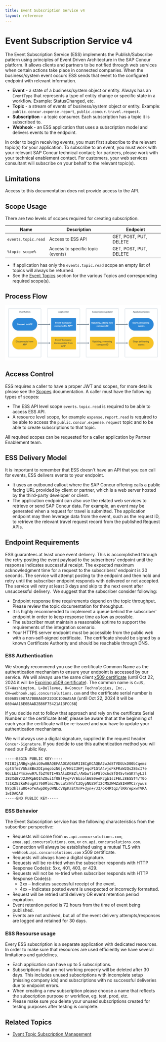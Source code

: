```yaml
---
title: Event Subscription Service v4
layout: reference
---
```


# Event Subscription Service v4

The Event Subscription Service (ESS) implements the Publish/Subscribe pattern using principles of Event Driven Architecture in the SAP Concur platform. It allows clients and partners to be notified through web services when certain actions take place in connected companies. When the business/system event occurs ESS sends that event to the configured endpoint with relevant information.

* **Event** - a state of a business/system object or entity. Always has an `EventType` that represents a type of entity change or specific state in a workflow. Example: StatusChanged, etc.
* **Topic** - a stream of events of business/system object or entity. Example: `public.concur.expense.report`, `public.concur.travel.request`.
* **Subscription** - a topic consumer. Each subscription has a topic it is subscribed to.  
* **Webhook** - an ESS application that uses a subscription model and delivers events to the endpoint.

In order to begin receiving events, you must first subscribe to the relevant topic(s) for your application. To subscribe to an event, you must work with your relevant SAP Concur technical contact; for partners, please work with your technical enablement contact. For customers, your web services consultant will subscribe on your behalf to the relevant topic(s).

## Limitations

Access to this documentation does not provide access to the API.

## Scope Usage <a name="scope-usage"></a>

There are two levels of scopes required for creating subscription.

Name                | Description                       | Endpoint       
------------------- | --------------------------------- | ----------------------
`events.topic.read` | Access to ESS API                 | GET, POST, PUT, DELETE
`%topic scope%`     | Access to specific topic (events) | GET, POST, PUT, DELETE

* If application has only the `events.topic.read` scope an empty list of topics will always be returned.
* See the [Event Topics](https://developer.concur.com/event-topics/) section for the various Topics and corresponding required scope(s).

## Process Flow <a name="process-flow"></a>

![Process flow for ESS](./ess-process-flow.png)

## Access Control <a name="access-control"></a>

ESS requires a caller to have a proper JWT and scopes, for more details please see the [Scopes](/api-reference/authentication/scopes.html) documentation. A caller must have the following types of scopes:

* The ESS API level scope `events.topic.read` is required to be able to access ESS API.
* A resource level scope, for example `expense.report.read` is required to be able to access the `public.concur.expense.request` topic and to be able to create subscriptions to that topic.

All required scopes can be requested for a caller application by Partner Enablement team.

## ESS Delivery Model <a name="ess-delivery"></a>

It is important to remember that ESS doesn't have an API that you can call for events, ESS delivers events to your endpoint.

* It uses an outbound callout where the SAP Concur offering calls a public facing URL provided by client or partner, which is a web server hosted by the third-party developer or client.
* The application endpoint can also use the related web services to retrieve or send SAP Concur data. For example, an event may be generated when a request for travel is submitted. The application endpoint may then leverage data from the event, such as the request ID, to retrieve the relevant travel request record from the published Request APIs.

## Endpoint Requirements <a name="endpoint-requirements"></a>

ESS guarantees at least once event delivery. This is accomplished through the retry posting the event payload to the subscribers' endpoint until the response indicates successful receipt. The expected maximum acknowledgment time for a request to the subscribers' endpoint is 30 seconds. The service will attempt posting to the endpoint and then hold and retry until the subscriber endpoint responds with delivered or not accepted. The service will retry at least 3 days and skip to the next event after unsuccessful delivery.  We suggest that the subscriber consider following:

* Endpoint response time requirements depend on the topic throughput. Please review the topic documentation for throughput.
* It is highly recommended to implement a queue behind the subscriber' endpoint in order to keep response time as low as possible.
* The subscriber must maintain a reasonable uptime to support the requirements of the integration scenario.
* Your HTTPS server endpoint must be accessible from the public web with a non-self-signed certificate.  The certificate should be signed by a known Certificate Authority and should be reachable through DNS.

### ESS Authentication <a name="ess-authentication"></a>

We strongly recommend you use the certificate Common Name as the authentication mechanism to ensure your endpoint is accessed by our service. We will always use the same client [x509 certificate](./2025.webhook.api.concursolutions.com.pem)  (until Oct 22, 2024 it will be [Expiring x509 certificate](./2024.webhook.api.concursolutions.com.pem)). The common name is `C=US, ST=Washington, L=Bellevue, O=Concur Technologies, Inc., CN=webhook.api.concursolutions.com` and the certificate serial number is `050685E987A708BA6DF22D3C1DDAA5A0` (until Oct 22, 2024 it will be `0804AA16E0BAAD2B86F75421A13FCC68`)

If you decide not to follow that approach and rely on the certificate Serial Number or the certificate itself, please be aware that at the beginning of each year the certificate will be re-issued and you have to update your authentication mechanisms.

We will always use a digital signature, supplied in the request header `Concur-Signature`. If you decide to use this authentication method you will need our Public Key.

```
-----BEGIN PUBLIC KEY-----
MIIBIjANBgkqhkiG9w0BAQEFAAOCAQ8AMIIBCgKCAQEA2wJd8TVDGUxD00bCqemz
cptSfm7VGNa8Bm2DIpmqobzN6jv/HNzI3HPjeqcP1GtA4vjoFkFRaW2Qs286cI7e
9GcLbJP4mzww97LfbZYGTI+9SAlxDKEZl/AWbwTi6P8lOxho8fQ4Sv4eSK7hyL3l
I82XdBYJ2JWRpEQ1hZOui1f0BlFyqFVrEbzolE6S0eeP3gb1szFELz8ES5T4/T0o
Tz1KZE2knMsugAz760Mlmc7EuLutnNhfCZQypNUZ9fI2CMSZWHZa8IH9MCz/ywuE
NYp3hlsu0Q+oYeAwpDKyoWNLcV8pKaStVnP+3yn+/J3/oK4Rtqz/lKRrepxwTVRA
1wIDAQAB
-----END PUBLIC KEY-----
```

### ESS Behavior<a name="ess-behavior"></a>

The Event Subscription service has the following characteristics from the subscriber perspective:

* Requests will come from `us.api.concursolutions.com`, `emea.api.concursolutions.com`, or `cn.api.concursolutions.com`.
* Connection will always be established using a mutual TLS with `webhook.api.concursolutions.com` x509 certificate.
* Requests will always have a digital signature.
* Requests will be re-tried when the subscriber responds with HTTP Response Code(s): 5xx, 401, 403, or 429.
* Requests will not be re-tried when subscriber responds with HTTP Response Code(s):
  * 2xx – Indicates successful receipt of the event.
  * 4xx – Indicates posted event is unexpected or incorrectly formatted.
* Request will be retried until delivery OR event retention period expiration.
* Event retention period is 72 hours from the time of event being published.
* Events are not archived, but all of the event delivery attempts/responses are logged and retained for 30 days.

### ESS Resourse usage<a name="ess-resources"></a>

Every ESS subscription is a separate application with dedicated resources. In order to make sure that resources are used efficiently we have several limitations and guidelines.

* Each application can have up to 5 subscriptions.
* Subscriptions that are not working properly will be deleted after 30 days. This includes unused subscriptions with incomplete setup (missing company ids) and subscriptions with no successful deliveries due to endpoint errors.
* When creating a new subscription please choose a name that reflects the subscription purpose or workflow, eg. test, prod, etc.
* Please make sure you delete your unused subscriptions created for testing purposes after testing is complete.

## Related Topics

* [Event Topic Subscription Management](/event-topics/index.html)
